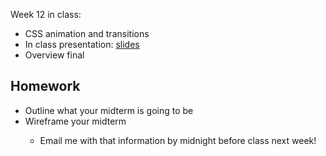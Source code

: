 Week 12 in class:
<ul>
<li>CSS animation and transitions</li>
<li>In class presentation: <a href="https://docs.google.com/presentation/d/1_SnmvLORQ5aQz-GdFD3nMIeESL0aSAH_Xqz0ao37rk4/edit#slide=id.p">slides</a></li>
<li>Overview final</li>
</ul>

<h2>Homework</h2>
<ul>
<li>Outline what your midterm is going to be</li>
<li>Wireframe your midterm</li>
<ul>
<li>Email me with that information by midnight before class next week!</li>
</ul>

</ul>
